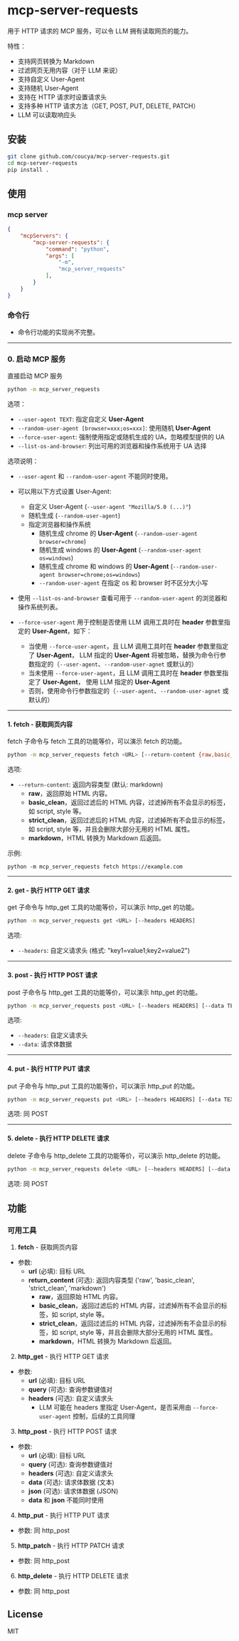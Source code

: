 # mcp-server-requests

用于 HTTP 请求的 MCP 服务，可以令 LLM 拥有读取网页的能力。   

特性：
- 支持网页转换为 Markdown
- 过滤网页无用内容（对于 LLM 来说）
- 支持自定义 User-Agent
- 支持随机 User-Agent
- 支持在 HTTP 请求时设置请求头
- 支持多种 HTTP 请求方法（GET, POST, PUT, DELETE, PATCH）
- LLM 可以读取响应头

## 安装

```bash
git clone github.com/coucya/mcp-server-requests.git
cd mcp-server-requests
pip install .
```

## 使用

### mcp server

``` json
{
    "mcpServers": {
        "mcp-server-requests": {
            "command": "python",
            "args": [
                "-m",
                "mcp_server_requests"
            ],
        }
    }
}
```

### 命令行

- 命令行功能的实现尚不完整。   

---

### 0. **启动 MCP 服务**

直接启动 MCP 服务   

```bash
python -m mcp_server_requests
```

选项：
- `--user-agent TEXT`: 指定自定义 **User-Agent**
- `--random-user-agent [browser=xxx;os=xxx]`: 使用随机 **User-Agent**
- `--force-user-agent`: 强制使用指定或随机生成的 UA，忽略模型提供的 UA
- `--list-os-and-browser`: 列出可用的浏览器和操作系统用于 UA 选择

选项说明：
- `--user-agent` 和 `--random-user-agent` 不能同时使用。   
- 可以用以下方式设置 User-Agent:
  - 自定义 User-Agent (`--user-agent "Mozilla/5.0 (...)"`)
  - 随机生成 (`--random-user-agent`)
  - 指定浏览器和操作系统
    - 随机生成 chrome 的 **User-Agent** (`--random-user-agent browser=chrome`)
    - 随机生成 windows 的 **User-Agent** (`--random-user-agent os=windows`)
    - 随机生成 chrome 和 windows 的 **User-Agent** (`--random-user-agent browser=chrome;os=windows`)
    - `--random-user-agent` 在指定 os 和 browser 时不区分大小写

- 使用 `--list-os-and-browser` 查看可用于 `--random-user-agent` 的浏览器和操作系统列表。

- `--force-user-agent` 用于控制是否使用 LLM 调用工具时在 **header** 参数里指定的 **User-Agent**，如下：
  - 当使用 `--force-user-agent`，且 LLM 调用工具时在 **header** 参数里指定了 **User-Agent**，
    LLM 指定的 **User-Agent** 将被忽略，替换为命令行参数指定的（`--user-agent`、`--random-user-agnet` 或默认的）
  - 当未使用 `--force-user-agent`，且 LLM 调用工具时在 **header** 参数里指定了 **User-Agent**，
    使用 LLM 指定的 **User-Agent**
  - 否则，使用命令行参数指定的（`--user-agent`、`--random-user-agnet` 或默认的）



---

#### 1. **fetch - 获取网页内容**
fetch 子命令与 fetch 工具的功能等价，可以演示 fetch 的功能。

```bash
python -m mcp_server_requests fetch <URL> [--return-content {raw,basic_clean,strict_clean,markdown}]
```

选项:
- `--return-content`: 返回内容类型 (默认: markdown)
  - **raw**，返回原始 HTML 内容。
  - **basic_clean**，返回过滤后的 HTML 内容，过滤掉所有不会显示的标签，如 script, style 等。
  - **strict_clean**，返回过滤后的 HTML 内容，过滤掉所有不会显示的标签，如 script, style 等，并且会删除大部分无用的 HTML 属性。
  - **markdown**，HTML 转换为 Markdown 后返回。

示例:
```
python -m mcp_server_requests fetch https://example.com
```

---

#### 2. **get - 执行 HTTP GET 请求**
get 子命令与 http_get 工具的功能等价，可以演示 http_get 的功能。

```bash
python -m mcp_server_requests get <URL> [--headers HEADERS]
```

选项:
- `--headers`: 自定义请求头 (格式: "key1=value1;key2=value2")

---

#### 3. **post - 执行 HTTP POST 请求**
post 子命令与 http_get 工具的功能等价，可以演示 http_get 的功能。

```bash
python -m mcp_server_requests post <URL> [--headers HEADERS] [--data TEXT]
```

选项:
- `--headers`: 自定义请求头
- `--data`: 请求体数据

---

#### 4. **put - 执行 HTTP PUT 请求**
put 子命令与 http_put 工具的功能等价，可以演示 http_put 的功能。

```bash
python -m mcp_server_requests put <URL> [--headers HEADERS] [--data TEXT]
```

选项: 同 POST

---

#### 5. **delete - 执行 HTTP DELETE 请求**
delete 子命令与 http_delete 工具的功能等价，可以演示 http_delete 的功能。

```bash
python -m mcp_server_requests delete <URL> [--headers HEADERS] [--data TEXT]
```

选项: 同 POST




## 功能

### 可用工具

1. **fetch** - 获取网页内容
  - 参数:
    - **url** (必填): 目标 URL
    - **return_content** (可选): 返回内容类型 ('raw', 'basic_clean', 'strict_clean', 'markdown')
      - **raw**，返回原始 HTML 内容。
      - **basic_clean**，返回过滤后的 HTML 内容，过滤掉所有不会显示的标签，如 script, style 等。
      - **strict_clean**，返回过滤后的 HTML 内容，过滤掉所有不会显示的标签，如 script, style 等，并且会删除大部分无用的 HTML 属性。
      - **markdown**，HTML 转换为 Markdown 后返回。

2. **http_get** - 执行 HTTP GET 请求
  - 参数:
    - **url** (必填): 目标 URL
    - **query** (可选): 查询参数键值对
    - **headers** (可选): 自定义请求头
      - LLM 可能在 headers 里指定 User-Agent，是否采用由 `--force-user-agent` 控制，后续的工具同理

3. **http_post** - 执行 HTTP POST 请求
  - 参数:
    - **url** (必填): 目标 URL
    - **query** (可选): 查询参数键值对
    - **headers** (可选): 自定义请求头
    - **data** (可选): 请求体数据 (文本)
    - **json** (可选): 请求体数据 (JSON)
    - **data** 和 **json** 不能同时使用

4. **http_put** - 执行 HTTP PUT 请求
  - 参数: 同 http_post

5. **http_patch** - 执行 HTTP PATCH 请求
  - 参数: 同 http_post

6. **http_delete** - 执行 HTTP DELETE 请求
  - 参数: 同 http_post


## License
MIT
